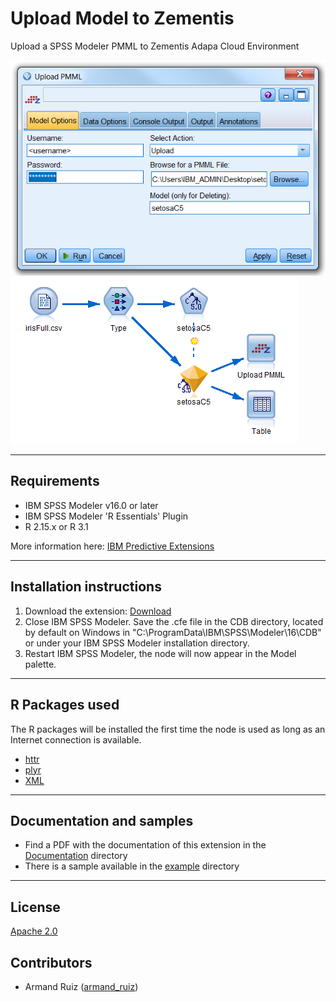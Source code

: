 # Upload Model to Zementis
Upload a SPSS Modeler PMML to Zementis Adapa Cloud Environment

![Map](https://raw.githubusercontent.com/IBMPredictiveAnalytics/Upload-Model-To-Zementis/master/Screenshot/Illustration3.png)
![Map](https://raw.githubusercontent.com/IBMPredictiveAnalytics/Upload-Model-To-Zementis/master/Screenshot/Illustration4.png)



---
Requirements
----
- IBM SPSS Modeler v16.0 or later
- IBM SPSS Modeler 'R Essentials' Plugin
- R 2.15.x or R 3.1

More information here: [IBM Predictive Extensions][2]


---
Installation instructions
----
1. Download the extension: [Download][3] 
2. Close IBM SPSS Modeler. Save the .cfe file in the CDB directory, located by default on Windows in "C:\ProgramData\IBM\SPSS\Modeler\16\CDB" or under your IBM SPSS Modeler installation directory.
3. Restart IBM SPSS Modeler, the node will now appear in the Model palette.

---
R Packages used
----
The R packages will be installed the first time the node is used as long as an Internet connection is available.
- [httr][4]
- [plyr][11]
- [XML ][13]

---
Documentation and samples
----
- Find a PDF with the documentation of this extension in the [Documentation][5] directory
- There is a sample available in the [example][6] directory


---
License
----

[Apache 2.0][1]


Contributors
----

  - Armand Ruiz ([armand_ruiz](https://twitter.com/armand_ruiz))


[1]: http://www.apache.org/licenses/LICENSE-2.0.html
[2]:https://developer.ibm.com/predictiveanalytics/downloads/#tab2
[3]:https://github.com/IBMPredictiveAnalytics/Upload-Model-To-Zementis/raw/master/Source%20code/ZementisUpload2.cfe
[4]:https://cran.r-project.org/web/packages/httr/index.html
[5]:https://github.com/IBMPredictiveAnalytics/Upload-Model-To-Zementis/raw/master/Documentation/Zementis-SPSSModelerExtension.pdf
[6]:https://github.com/IBMPredictiveAnalytics/Upload-Model-To-Zementis/tree/master/Example
[10]:https://developer.ibm.com/predictiveanalytics/2015/03/11/tweets-during-esri-dev-summit-and-bnp-paribas-open/
[11]:https://cran.r-project.org/web/packages/plyr/
[12]:https://developer.ibm.com/predictiveanalytics/2015/03/11/crime-prediction-using-ibm-spss-modeler-and-arcgis/
[13]:https://cran.r-project.org/web/packages/XML/index.html
[20]:https://www.youtube.com/watch?v=5VpnKVsoxjI
